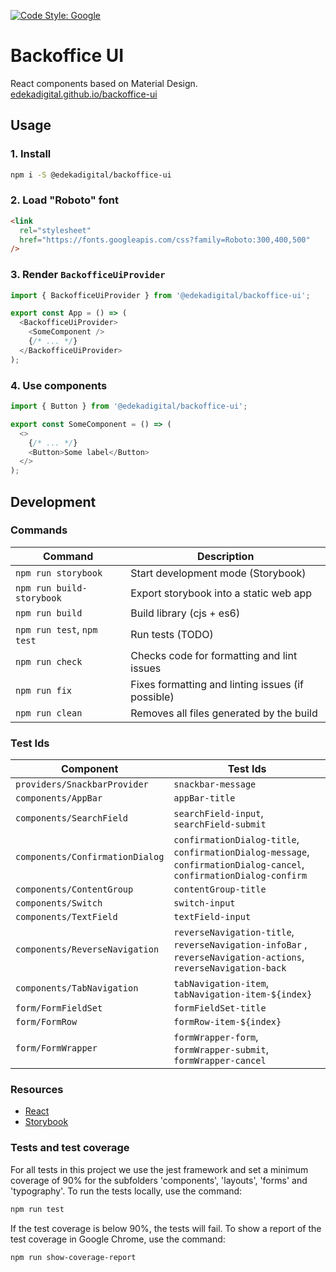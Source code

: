 [![Code Style: Google](https://img.shields.io/badge/code%20style-google-blueviolet.svg)](https://github.com/google/gts)

# Backoffice UI

React components based on Material Design. [edekadigital.github.io/backoffice-ui](https://edekadigital.github.io/backoffice-ui/)

## Usage

### 1. Install

```bash
npm i -S @edekadigital/backoffice-ui
```

### 2. Load "Roboto" font

```html
<link
  rel="stylesheet"
  href="https://fonts.googleapis.com/css?family=Roboto:300,400,500"
/>
```

### 3. Render `BackofficeUiProvider`

```js
import { BackofficeUiProvider } from '@edekadigital/backoffice-ui';

export const App = () => (
  <BackofficeUiProvider>
    <SomeComponent />
    {/* ... */}
  </BackofficeUiProvider>
);
```

### 4. Use components

```js
import { Button } from '@edekadigital/backoffice-ui';

export const SomeComponent = () => (
  <>
    {/* ... */}
    <Button>Some label</Button>
  </>
);
```

## Development

### Commands

| Command                    | Description                                       |
| -------------------------- | ------------------------------------------------- |
| `npm run storybook`        | Start development mode (Storybook)                |
| `npm run build-storybook`  | Export storybook into a static web app            |
| `npm run build`            | Build library (cjs + es6)                         |
| `npm run test`, `npm test` | Run tests (TODO)                                  |
| `npm run check`            | Checks code for formatting and lint issues        |
| `npm run fix`              | Fixes formatting and linting issues (if possible) |
| `npm run clean`            | Removes all files generated by the build          |

### Test Ids

| Component                       | Test Ids                                                                                                            |
| ------------------------------- | ------------------------------------------------------------------------------------------------------------------- |
| `providers/SnackbarProvider`    | `snackbar-message`                                                                                                  |
| `components/AppBar`             | `appBar-title`                                                                                                      |
| `components/SearchField`        | `searchField-input`, `searchField-submit`                                                                           |
| `components/ConfirmationDialog` | `confirmationDialog-title`, `confirmationDialog-message`, `confirmationDialog-cancel`, `confirmationDialog-confirm` |
| `components/ContentGroup`       | `contentGroup-title`                                                                                                |
| `components/Switch`             | `switch-input`                                                                                                      |
| `components/TextField`          | `textField-input`                                                                                                   |
| `components/ReverseNavigation`  | `reverseNavigation-title`, `reverseNavigation-infoBar` , `reverseNavigation-actions`, `reverseNavigation-back`      |
| `components/TabNavigation`      | `tabNavigation-item`, `tabNavigation-item-${index}`                                                                 |
| `form/FormFieldSet`             | `formFieldSet-title`                                                                                                |
| `form/FormRow`                  | `formRow-item-${index}`                                                                                             |
| `form/FormWrapper`              | `formWrapper-form`, `formWrapper-submit`, `formWrapper-cancel`                                                      |

### Resources

- [React](https://reactjs.org/)
- [Storybook](https://storybook.js.org/)

### Tests and test coverage

For all tests in this project we use the jest framework and set a minimum coverage of 90% for the subfolders 'components', 'layouts', 'forms' and 'typography'.
To run the tests locally, use the command:

```bash
npm run test
```

If the test coverage is below 90%, the tests will fail. To show a report of the test coverage in Google Chrome, use the command:

```bash
npm run show-coverage-report
```
